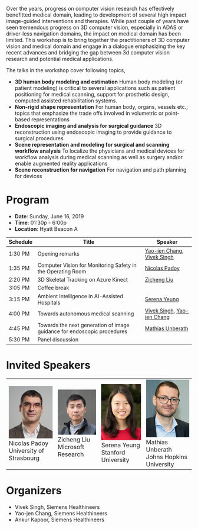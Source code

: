 <style type="text/css">
table {
    border:none;
    border-collapse: collapse;
}
td {
    border: none;
}
</style>

Over the years, progress on computer vision research has effectively benefitted medical domain, leading to development of several high impact image-guided interventions and therapies. While past couple of years have seen tremendous progress on 3D computer vision, especially in ADAS or driver-less navigation domains, the impact on medical domain has been limited. This workshop is to bring together the practitioners of 3D computer vision and medical domain and engage in a dialogue emphasizing the key recent advances and bridging the gap between 3d computer vision research and potential medical applications. 

The talks in the workshop cover following topics,
- **3D human body modeling and estimation**
Human body modeling (or patient modeling) is critical to several applications such as patient positioning for medical scanning, support for prosthetic design, computed assisted rehabilitation systems.
- **Non-rigid shape representation**
For human body, organs, vessels etc.; topics that emphasize the trade offs involved in volumetric or point-based representations
- **Endoscopic imaging and analysis for surgical guidance**
3D reconstruction using endoscopic imaging to provide guidance to surgical procedures
- **Scene representation and modeling for surgical and scanning workflow analysis** To localize the physicians and medical devices for workflow analysis during medical scanning as well as surgery and/or enable augmented reality applications
- **Scene reconstruction for navigation**
For navigation and path planning for devices

# Program
 
- **Date**: Sunday, June 16, 2019
- **Time**: 01:30p - 6:00p
- **Location**: Hyatt Beacon A

| Schedule        | Title         | Speaker       |
| --------------- | ------------- | ------------- |
| 1:30 PM  | Opening remarks  | [Yao-jen Chang](https://kevinyjchang.github.io/), [Vivek Singh](https://scholar.google.com/citations?user=E9-rksMAAAAJ&hl=en)|
| 1:35 PM  | Computer Vision for Monitoring Safety in the Operating Room  | [Nicolas Padoy](http://camma.u-strasbg.fr/npadoy) |
| 2:20 PM  | 3D Skeletal Tracking on Azure Kinect  | [Zicheng Liu](https://www.microsoft.com/en-us/research/people/zliu/) |
| 3:05 PM  | Coffee break | 
| 3:15 PM  | Ambient Intelligence in AI-Assisted Hospitals | [Serena Yeung](http://ai.stanford.edu/~syyeung/) |
| 4:00 PM  | Towards autonomous medical scanning | [Vivek Singh](https://scholar.google.com/citations?user=E9-rksMAAAAJ&hl=en), [Yao-jen Chang](https://kevinyjchang.github.io/) |
| 4:45 PM  | Towards the next generation of image guidance for endoscopic procedures | [Mathias Unberath](https://www.cs.jhu.edu/faculty/mathias-unberath/) |
| 5:30 PM  | Panel discussion |

# Invited Speakers
<table style="width:100%">
  <tr>
    <td>
      <img src='./images/nicolas_padoy.png' width="164" /><br/>
      <font size="3">Nicolas Padoy<br/>University of Strasbourg</font>
    </td>
    <td>
      <img src='./images/zicheng_liu.png' width="164" /><br/>
      <font size="3">Zicheng Liu<br/>Microsoft Research</font>
    </td>
    <td>
      <img src='./images/serena_young.png' width="164" /><br/>
      <font size="3">Serena Yeung<br/>Stanford University</font>
    </td>
    <td>
      <img src='./images/mathias_unberath.png' width="164" /><br/>
      <font size="3">Mathias Unberath<br/>Johns Hopkins University</font>
    </td>
  </tr>
<table>

# Organizers
- Vivek Singh, Siemens Healthineers
- Yao-jen Chang, Siemens Healthineers
- Ankur Kapoor, Siemens Healthineers
